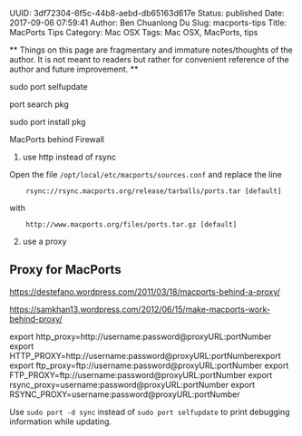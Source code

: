 UUID: 3df72304-6f5c-44b8-aebd-db65163d617e
Status: published
Date: 2017-09-06 07:59:41
Author: Ben Chuanlong Du
Slug: macports-tips
Title: MacPorts Tips
Category: Mac OSX
Tags: Mac OSX, MacPorts, tips

**
Things on this page are
fragmentary and immature notes/thoughts of the author.
It is not meant to readers
but rather for convenient reference of the author and future improvement.
**

sudo port selfupdate

port search pkg

sudo port install pkg

MacPorts behind Firewall

1. use http instead of rsync 

Open the file `/opt/local/etc/macports/sources.conf`
and replace the line 

        rsync://rsync.macports.org/release/tarballs/ports.tar [default]

with

        http://www.macports.org/files/ports.tar.gz [default]

2. use a proxy

## Proxy for MacPorts

https://destefano.wordpress.com/2011/03/18/macports-behind-a-proxy/

https://samkhan13.wordpress.com/2012/06/15/make-macports-work-behind-proxy/

export http_proxy=http://username:password@proxyURL:portNumber
export HTTP_PROXY=http://username:password@proxyURL:portNumberexport 
export ftp_proxy=ftp://username:password@proxyURL:portNumber
export FTP_PROXY=ftp://username:password@proxyURL:portNumber
export rsync_proxy=username:password@proxyURL:portNumber
export RSYNC_PROXY=username:password@proxyURL:portNumber

Use `sudo port -d sync` instead of `sudo port selfupdate` to print debugging information while updating.
